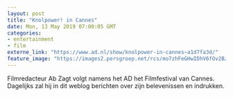 ```yaml
---
layout: post
title: "Knolpower! in Cannes"
date: Mon, 13 May 2019 07:00:05 GMT
categories: 
- entertainment 
- film 
externe_link: "https://www.ad.nl/show/knolpower-in-cannes~a1d7fa3d/"
feature_image: "https://images2.persgroep.net/rcs/mo7zhFeGHwIDhV6fOv2BJvusuMQ/diocontent/148093490/_fitwidth/400/?appId=21791a8992982cd8da851550a453bd7f&quality=0.7"
---
```


Filmredacteur Ab Zagt volgt namens het AD het Filmfestival van Cannes. Dagelijks zal hij in dit weblog berichten over zijn belevenissen en indrukken.
